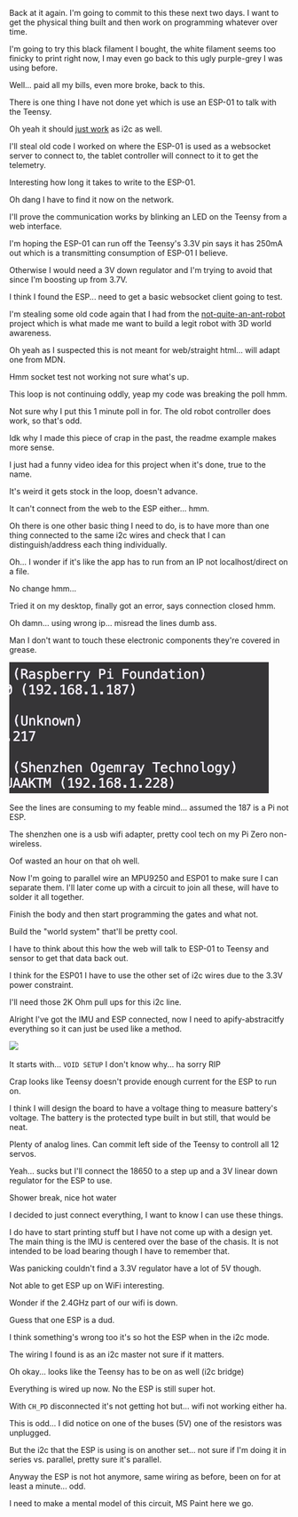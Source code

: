Back at it again. I'm going to commit to this these next two days. I want to get the physical thing built and then work on programming whatever over time.

I'm going to try this black filament I bought, the white filament seems too finicky to print right now, I may even go back to this ugly purple-grey I was using before.

Well... paid all my bills, even more broke, back to this.

There is one thing I have not done yet which is use an ESP-01 to talk with the Teensy.

Oh yeah it should [just work](https://www.instructables.com/I2C-With-the-ESP8266-01-Exploring-ESP8266Part-1/) as i2c as well.

I'll steal old code I worked on where the ESP-01 is used as a websocket server to connect to, the tablet controller will connect to it to get the telemetry.

Interesting how long it takes to write to the ESP-01.

Oh dang I have to find it now on the network.

I'll prove the communication works by blinking an LED on the Teensy from a web interface.

I'm hoping the ESP-01 can run off the Teensy's 3.3V pin says it has 250mA out which is a transmitting consumption of ESP-01 I believe.

Otherwise I would need a 3V down regulator and I'm trying to avoid that since I'm boosting up from 3.7V.

I think I found the ESP... need to get a basic websocket client going to test.

I'm stealing some old code again that I had from the [not-quite-an-ant-robot](https://github.com/jdc-cunningham/not-quite-an-ant-robot/blob/master/websocket-test/websocket-client.js) project which is what made me want to build a legit robot with 3D world awareness.

Oh yeah as I suspected this is not meant for web/straight html... will adapt one from MDN.

Hmm socket test not working not sure what's up.

This loop is not continuing oddly, yeap my code was breaking the poll hmm.

Not sure why I put this 1 minute poll in for. The old robot controller does work, so that's odd.

Idk why I made this piece of crap in the past, the readme example makes more sense.

I just had a funny video idea for this project when it's done, true to the name.

It's weird it gets stock in the loop, doesn't advance.

It can't connect from the web to the ESP either... hmm.

Oh there is one other basic thing I need to do, is to have more than one thing connected to the same i2c wires and check that I can distinguish/address each thing individually.

Oh... I wonder if it's like the app has to run from an IP not localhost/direct on a file.

No change hmm...

Tried it on my desktop, finally got an error, says connection closed hmm.

Oh damn... using wrong ip... misread the lines dumb ass.

Man I don't want to touch these electronic components they're covered in grease.

<img src="./media/01-01-2022--confused.png">

See the lines are consuming to my feable mind... assumed the 187 is a Pi not ESP.

The shenzhen one is a usb wifi adapter, pretty cool tech on my Pi Zero non-wireless.

Oof wasted an hour on that oh well.

Now I'm going to parallel wire an MPU9250 and ESP01 to make sure I can separate them. I'll later come up with a circuit to join all these, will have to solder it all together.

Finish the body and then start programming the gates and what not.

Build the "world system" that'll be pretty cool.

I have to think about this how the web will talk to ESP-01 to Teensy and sensor to get that data back out.

I think for the ESP01 I have to use the other set of i2c wires due to the 3.3V power constraint.

I'll need those 2K Ohm pull ups for this i2c line.

Alright I've got the IMU and ESP connected, now I need to apify-abstracitfy everything so it can just be used like a method.

<img src="./media/01-01-2022--multi-wiring-i2c-test.png" width="500">

It starts with... `VOID SETUP` I don't know why... ha sorry RIP

Crap looks like Teensy doesn't provide enough current for the ESP to run on.

I think I will design the board to have a voltage thing to measure battery's voltage. The battery is the protected type built in but still, that would be neat.

Plenty of analog lines. Can commit left side of the Teensy to controll all 12 servos.

Yeah... sucks but I'll connect the 18650 to a step up and a 3V linear down regulator for the ESP to use.

Shower break, nice hot water

I decided to just connect everything, I want to know I can use these things.

I do have to start printing stuff but I have not come up with a design yet. The main thing is the IMU is centered over the base of the chasis.
It is not intended to be load bearing though I have to remember that.

Was panicking couldn't find a 3.3V regulator have a lot of 5V though.

Not able to get ESP up on WiFi interesting.

Wonder if the 2.4GHz part of our wifi is down.

Guess that one ESP is a dud.

I think something's wrong too it's so hot the ESP when in the i2c mode.

The wiring I found is as an i2c master not sure if it matters.

Oh okay... looks like the Teensy has to be on as well (i2c bridge)

Everything is wired up now. No the ESP is still super hot.

With `CH_PD` disconnected it's not getting hot but... wifi not working either ha.

This is odd... I did notice on one of the buses (5V) one of the resistors was unplugged.

But the i2c that the ESP is using is on another set... not sure if I'm doing it in series vs. parallel, pretty sure it's parallel.

Anyway the ESP is not hot anymore, same wiring as before, been on for at least a minute... odd.

I need to make a mental model of this circuit, MS Paint here we go.

